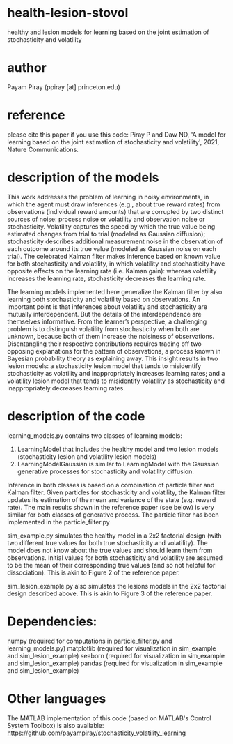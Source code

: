 # health-lesion-stovol
healthy and lesion models for learning based on the joint estimation of stochasticity and volatility

# author
Payam Piray (ppiray [at] princeton.edu)

# reference
please cite this paper if you use this code:
Piray P and Daw ND, 'A model for learning based on the joint estimation of stochasticity and volatility', 2021, Nature Communications.


# description of the models
This work addresses the problem of learning in noisy environments, in which the agent must draw inferences (e.g., about true reward rates) from observations (individual reward amounts) that are corrupted by two distinct sources of noise: process noise or volatility and observation noise or stochasticity. Volatility captures the speed by which the true value being estimated changes from trial to trial (modeled as Gaussian diffusion); stochasticity describes additional measurement noise in the observation of each outcome around its true value (modeled as Gaussian noise on each trial). The celebrated Kalman filter makes inference based on known value for both stochasticity and volatility, in which volatility and stochasticity have opposite effects on the learning rate (i.e. Kalman gain): whereas volatility increases the learning rate, stochasticity decreases the learning rate.

The learning models implemented here generalize the Kalman filter by also learning both stochasticity and volatility based on observations.
An important point is that inferences about volatility and stochasticity are mutually interdependent. But the details of the interdependence are themselves informative. From the learner’s perspective, a challenging problem is to distinguish volatility from stochasticity when both are unknown, because both of them increase the noisiness of observations. Disentangling their respective contributions requires trading off two opposing explanations for the pattern of observations, a process known in Bayesian probability theory as explaining away. This insight results in two lesion models: a stochasticity lesion model that tends to misidentify stochasticity as volatility and inappropriately increases learning rates; and a volatility lesion model that tends to misidentify volatility as stochasticity and inappropriately decreases learning rates.

# description of the code
learning_models.py contains two classes of learning models:
1) LearningModel that includes the healthy model and two lesion models (stochasticity lesion and volatility lesion models)
2) LearningModelGaussian is similar to LearningModel with the Gaussian generative processes for stochasticity and volatility diffusion.

Inference in both classes is based on a combination of particle filter and Kalman filter. Given particles for stochasticity and volatility, the Kalman filter updates its estimation of the mean and variance of the state (e.g. reward rate).
The main results shown in the reference paper (see below) is very similar for both classes of generative process. The particle filter has been implemented in the particle_filter.py

sim_example.py simulates the healthy model in a 2x2 factorial design (with two different true values for both true stochasticity and volatility). The model does not know about the true values and should learn them from observations. Initial values for both stochasticity and volatility are assumed to be the mean of their corresponding true values (and so not helpful for dissociation). This is akin to Figure 2 of the reference paper.

sim_lesion_example.py also simulates the lesions models in the 2x2 factorial design described above. This is akin to Figure 3 of the reference paper.


# Dependencies:
numpy (required for computations in particle_filter.py and learning_models.py)
matplotlib (required for visualization in sim_example and sim_lesion_example)
seaborn (required for visualization in sim_example and sim_lesion_example)
pandas (required for visualization in sim_example and sim_lesion_example)

# Other languages
The MATLAB implementation of this code (based on MATLAB's Control System Toolbox) is also available: https://github.com/payampiray/stochasticity_volatility_learning

